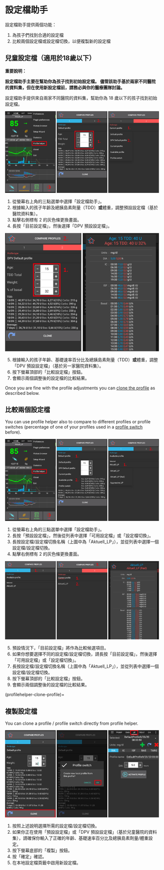 # 設定檔助手

設定檔助手提供兩個功能：

1. 為孩子們找到合適的設定檔
2. 比較兩個設定檔或設定檔切換，以便複製新的設定檔

## 兒童設定檔（適用於18歲以下）

**重要說明：**

**設定檔助手主要在幫助你為孩子找到初始設定檔。 儘管該助手基於兩家不同醫院的資料集，但在使用新設定檔前，請務必與你的醫療團隊討論。**

設定檔助手提供來自兩家不同醫院的資料集，幫助你為 18 歲以下的孩子找到初始設定檔。

![設定檔助手兒童 1](../images/ProfileHelperKids1.png)

1. 從螢幕右上角的三點選單中選擇「設定檔助手」。
2. 根據輸入的孩子年齡及總胰島素劑量（TDD）**或**體重，調整預設設定檔（基於醫院資料集）。
3. 點擊右側標有 2 的灰色條更換畫面。
4. 長按「目前設定檔」，然後選擇「DPV 預設設定檔」。

![設定檔助手兒童 2](../images/ProfileHelperKids2.png)

5. 根據輸入的孩子年齡、基礎速率百分比及總胰島素劑量（TDD）**或**體重，調整「DPV 預設設定檔」（基於另一家醫院資料集）。
6. 按下螢幕頂部的「比較設定檔」按鈕。
7. 會顯示兩個調整後的設定檔的比較結果。

Once you are fine with the profile adjustments you can [clone the profile](#clone-profile) as described below.

## 比較兩個設定檔

You can use profile helper also to compare to different profiles or profile switches (percentage of one of your profiles used in a [profile switch](../DailyLifeWithAaps/ProfileSwitch-ProfilePercentage.md) before).

![設定檔助手 1](../images/ProfileHelper1.png)

1. 從螢幕右上角的三點選單中選擇「設定檔助手」。
2. 長按「預設設定檔」，然後從列表中選擇「可用設定檔」或「設定檔切換」。
3. 長按設定檔/設定檔切換名稱（上圖中為「Aktuell_LP」），並從列表中選擇一個設定檔/設定檔切換。
4. 點擊右側標有 2 的灰色條更換畫面。

![設定檔助手 2](../images/ProfileHelper2.png)

5. 預設情況下，「目前設定檔」將作為比較候選項目。
6. 如果你想要選擇不同的設定檔/設定檔切換，請長按「目前設定檔」，然後選擇「可用設定檔」或「設定檔切換」。
7. 長按設定檔/設定檔切換名稱（上圖中為「Aktuell_LP」），並從列表中選擇一個設定檔/設定檔切換。
8. 按下螢幕頂部的「比較設定檔」按鈕。
9. 會顯示兩個調整後的設定檔的比較結果。

(profilehelper-clone-profile)=
## 複製設定檔

You can clone a profile / profile switch directly from profile helper.

![設定檔助手 複製設定檔/設定檔切換](../images/ProfileHelperClone.png)

1. 按照上述說明選擇所需的設定檔/設定檔切換。
2. 如果你正在使用「預設設定檔」或「DPV 預設設定檔」（基於兒童醫院的資料集），請確保你輸入了正確的年齡、基礎速率百分比及總胰島素劑量/體重設定。
3. 按下螢幕底部的「複製」按鈕。
4. 按「確定」確認。
5. 在本地設定檔頁籤中啟用新設定檔。
